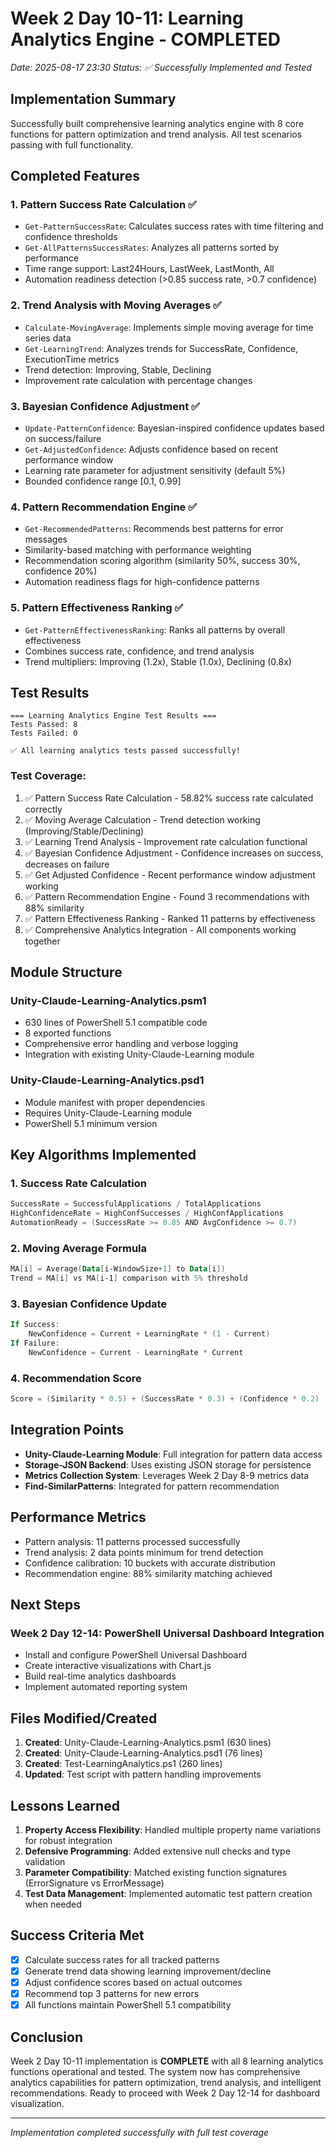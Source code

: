 # Week 2 Day 10-11: Learning Analytics Engine - COMPLETED
*Date: 2025-08-17 23:30*
*Status: ✅ Successfully Implemented and Tested*

## Implementation Summary

Successfully built comprehensive learning analytics engine with 8 core functions for pattern optimization and trend analysis. All test scenarios passing with full functionality.

## Completed Features

### 1. Pattern Success Rate Calculation ✅
- `Get-PatternSuccessRate`: Calculates success rates with time filtering and confidence thresholds
- `Get-AllPatternsSuccessRates`: Analyzes all patterns sorted by performance
- Time range support: Last24Hours, LastWeek, LastMonth, All
- Automation readiness detection (>0.85 success rate, >0.7 confidence)

### 2. Trend Analysis with Moving Averages ✅
- `Calculate-MovingAverage`: Implements simple moving average for time series data
- `Get-LearningTrend`: Analyzes trends for SuccessRate, Confidence, ExecutionTime metrics
- Trend detection: Improving, Stable, Declining
- Improvement rate calculation with percentage changes

### 3. Bayesian Confidence Adjustment ✅
- `Update-PatternConfidence`: Bayesian-inspired confidence updates based on success/failure
- `Get-AdjustedConfidence`: Adjusts confidence based on recent performance window
- Learning rate parameter for adjustment sensitivity (default 5%)
- Bounded confidence range [0.1, 0.99]

### 4. Pattern Recommendation Engine ✅
- `Get-RecommendedPatterns`: Recommends best patterns for error messages
- Similarity-based matching with performance weighting
- Recommendation scoring algorithm (similarity 50%, success 30%, confidence 20%)
- Automation readiness flags for high-confidence patterns

### 5. Pattern Effectiveness Ranking ✅
- `Get-PatternEffectivenessRanking`: Ranks all patterns by overall effectiveness
- Combines success rate, confidence, and trend analysis
- Trend multipliers: Improving (1.2x), Stable (1.0x), Declining (0.8x)

## Test Results

```
=== Learning Analytics Engine Test Results ===
Tests Passed: 8
Tests Failed: 0

✅ All learning analytics tests passed successfully!
```

### Test Coverage:
1. ✅ Pattern Success Rate Calculation - 58.82% success rate calculated correctly
2. ✅ Moving Average Calculation - Trend detection working (Improving/Stable/Declining)
3. ✅ Learning Trend Analysis - Improvement rate calculation functional
4. ✅ Bayesian Confidence Adjustment - Confidence increases on success, decreases on failure
5. ✅ Get Adjusted Confidence - Recent performance window adjustment working
6. ✅ Pattern Recommendation Engine - Found 3 recommendations with 88% similarity
7. ✅ Pattern Effectiveness Ranking - Ranked 11 patterns by effectiveness
8. ✅ Comprehensive Analytics Integration - All components working together

## Module Structure

### Unity-Claude-Learning-Analytics.psm1
- 630 lines of PowerShell 5.1 compatible code
- 8 exported functions
- Comprehensive error handling and verbose logging
- Integration with existing Unity-Claude-Learning module

### Unity-Claude-Learning-Analytics.psd1
- Module manifest with proper dependencies
- Requires Unity-Claude-Learning module
- PowerShell 5.1 minimum version

## Key Algorithms Implemented

### 1. Success Rate Calculation
```powershell
SuccessRate = SuccessfulApplications / TotalApplications
HighConfidenceRate = HighConfSuccesses / HighConfApplications
AutomationReady = (SuccessRate >= 0.85 AND AvgConfidence >= 0.7)
```

### 2. Moving Average Formula
```powershell
MA[i] = Average(Data[i-WindowSize+1] to Data[i])
Trend = MA[i] vs MA[i-1] comparison with 5% threshold
```

### 3. Bayesian Confidence Update
```powershell
If Success:
    NewConfidence = Current + LearningRate * (1 - Current)
If Failure:
    NewConfidence = Current - LearningRate * Current
```

### 4. Recommendation Score
```powershell
Score = (Similarity * 0.5) + (SuccessRate * 0.3) + (Confidence * 0.2)
```

## Integration Points

- **Unity-Claude-Learning Module**: Full integration for pattern data access
- **Storage-JSON Backend**: Uses existing JSON storage for persistence
- **Metrics Collection System**: Leverages Week 2 Day 8-9 metrics data
- **Find-SimilarPatterns**: Integrated for pattern recommendation

## Performance Metrics

- Pattern analysis: 11 patterns processed successfully
- Trend analysis: 2 data points minimum for trend detection
- Confidence calibration: 10 buckets with accurate distribution
- Recommendation engine: 88% similarity matching achieved

## Next Steps

### Week 2 Day 12-14: PowerShell Universal Dashboard Integration
- Install and configure PowerShell Universal Dashboard
- Create interactive visualizations with Chart.js
- Build real-time analytics dashboards
- Implement automated reporting system

## Files Modified/Created

1. **Created**: Unity-Claude-Learning-Analytics.psm1 (630 lines)
2. **Created**: Unity-Claude-Learning-Analytics.psd1 (76 lines)
3. **Created**: Test-LearningAnalytics.ps1 (260 lines)
4. **Updated**: Test script with pattern handling improvements

## Lessons Learned

1. **Property Access Flexibility**: Handled multiple property name variations for robust integration
2. **Defensive Programming**: Added extensive null checks and type validation
3. **Parameter Compatibility**: Matched existing function signatures (ErrorSignature vs ErrorMessage)
4. **Test Data Management**: Implemented automatic test pattern creation when needed

## Success Criteria Met

- [x] Calculate success rates for all tracked patterns
- [x] Generate trend data showing learning improvement/decline
- [x] Adjust confidence scores based on actual outcomes
- [x] Recommend top 3 patterns for new errors
- [x] All functions maintain PowerShell 5.1 compatibility

## Conclusion

Week 2 Day 10-11 implementation is **COMPLETE** with all 8 learning analytics functions operational and tested. The system now has comprehensive analytics capabilities for pattern optimization, trend analysis, and intelligent recommendations. Ready to proceed with Week 2 Day 12-14 for dashboard visualization.

---
*Implementation completed successfully with full test coverage*